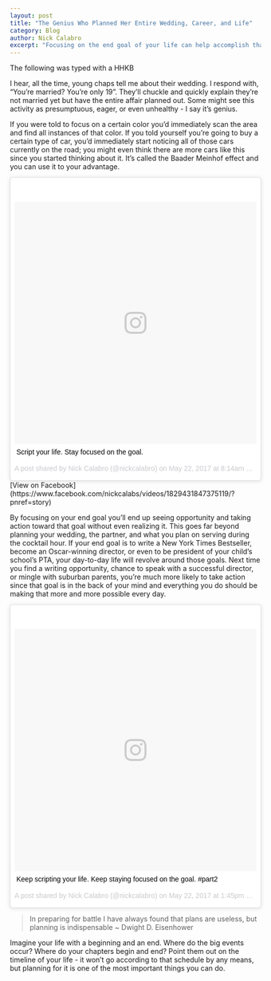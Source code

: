```yaml
---
layout: post
title: "The Genius Who Planned Her Entire Wedding, Career, and Life"
category: Blog
author: Nick Calabro
excerpt: "Focusing on the end goal of your life can help accomplish that goal"
---
```


<meta name="twitter:card" content="summary" />
<meta name="twitter:site" content="@NickCalabs" />
<meta name="twitter:title" content="{{ page.title }}" />
<meta name="twitter:description" content="Nick Calabro's Blog" />

<div class="message">The following was typed with a HHKB</div>

I hear, all the time, young chaps tell me about their wedding. I respond with, “You’re married? You’re only 19”. They’ll chuckle and quickly explain they’re not married yet but have the entire affair planned out. Some might see this activity as presumptuous, eager, or even unhealthy - I say it’s genius. 

If you were told to focus on a certain color you’d immediately scan the area and find all instances of that color. If you told yourself you’re going to buy a certain type of car, you’d immediately start noticing all of those cars currently on the road; you might even think there are more cars like this since you started thinking about it. It’s called the Baader Meinhof effect and you can use it to your advantage.

<blockquote class="instagram-media" data-instgrm-captioned data-instgrm-version="7" style=" background:#FFF; border:0; border-radius:3px; box-shadow:0 0 1px 0 rgba(0,0,0,0.5),0 1px 10px 0 rgba(0,0,0,0.15); margin: 1px; max-width:658px; padding:0; width:99.375%; width:-webkit-calc(100% - 2px); width:calc(100% - 2px);"><div style="padding:8px;"> <div style=" background:#F8F8F8; line-height:0; margin-top:40px; padding:50.0% 0; text-align:center; width:100%;"> <div style=" background:url(data:image/png;base64,iVBORw0KGgoAAAANSUhEUgAAACwAAAAsCAMAAAApWqozAAAABGdBTUEAALGPC/xhBQAAAAFzUkdCAK7OHOkAAAAMUExURczMzPf399fX1+bm5mzY9AMAAADiSURBVDjLvZXbEsMgCES5/P8/t9FuRVCRmU73JWlzosgSIIZURCjo/ad+EQJJB4Hv8BFt+IDpQoCx1wjOSBFhh2XssxEIYn3ulI/6MNReE07UIWJEv8UEOWDS88LY97kqyTliJKKtuYBbruAyVh5wOHiXmpi5we58Ek028czwyuQdLKPG1Bkb4NnM+VeAnfHqn1k4+GPT6uGQcvu2h2OVuIf/gWUFyy8OWEpdyZSa3aVCqpVoVvzZZ2VTnn2wU8qzVjDDetO90GSy9mVLqtgYSy231MxrY6I2gGqjrTY0L8fxCxfCBbhWrsYYAAAAAElFTkSuQmCC); display:block; height:44px; margin:0 auto -44px; position:relative; top:-22px; width:44px;"></div></div> <p style=" margin:8px 0 0 0; padding:0 4px;"> <a href="https://www.instagram.com/p/BUZjcFkAtZx/" style=" color:#000; font-family:Arial,sans-serif; font-size:14px; font-style:normal; font-weight:normal; line-height:17px; text-decoration:none; word-wrap:break-word;" target="_blank">Script your life. Stay focused on the goal.</a></p> <p style=" color:#c9c8cd; font-family:Arial,sans-serif; font-size:14px; line-height:17px; margin-bottom:0; margin-top:8px; overflow:hidden; padding:8px 0 7px; text-align:center; text-overflow:ellipsis; white-space:nowrap;">A post shared by Nick Calabro (@nickcalabro) on <time style=" font-family:Arial,sans-serif; font-size:14px; line-height:17px;" datetime="2017-05-22T15:14:49+00:00">May 22, 2017 at 8:14am PDT</time></p></div></blockquote>
<script async defer src="//platform.instagram.com/en_US/embeds.js"></script>
[View on Facebook](https://www.facebook.com/nickcalabs/videos/1829431847375119/?pnref=story)

By focusing on your end goal you’ll end up seeing opportunity and taking action toward that goal without even realizing it. This goes far beyond planning your wedding, the partner, and what you plan on serving during the cocktail hour. If your end goal is to write a New York Times Bestseller, become an Oscar-winning director, or even to be president of your child’s school’s PTA, your day-to-day life will revolve around those goals. Next time you find a writing opportunity, chance to speak with a successful director, or mingle with suburban parents, you’re much more likely to take action since that goal is in the back of your mind and everything you do should be making that more and more possible every day.

<blockquote class="instagram-media" data-instgrm-captioned data-instgrm-version="7" style=" background:#FFF; border:0; border-radius:3px; box-shadow:0 0 1px 0 rgba(0,0,0,0.5),0 1px 10px 0 rgba(0,0,0,0.15); margin: 1px; max-width:658px; padding:0; width:99.375%; width:-webkit-calc(100% - 2px); width:calc(100% - 2px);"><div style="padding:8px;"> <div style=" background:#F8F8F8; line-height:0; margin-top:40px; padding:50.0% 0; text-align:center; width:100%;"> <div style=" background:url(data:image/png;base64,iVBORw0KGgoAAAANSUhEUgAAACwAAAAsCAMAAAApWqozAAAABGdBTUEAALGPC/xhBQAAAAFzUkdCAK7OHOkAAAAMUExURczMzPf399fX1+bm5mzY9AMAAADiSURBVDjLvZXbEsMgCES5/P8/t9FuRVCRmU73JWlzosgSIIZURCjo/ad+EQJJB4Hv8BFt+IDpQoCx1wjOSBFhh2XssxEIYn3ulI/6MNReE07UIWJEv8UEOWDS88LY97kqyTliJKKtuYBbruAyVh5wOHiXmpi5we58Ek028czwyuQdLKPG1Bkb4NnM+VeAnfHqn1k4+GPT6uGQcvu2h2OVuIf/gWUFyy8OWEpdyZSa3aVCqpVoVvzZZ2VTnn2wU8qzVjDDetO90GSy9mVLqtgYSy231MxrY6I2gGqjrTY0L8fxCxfCBbhWrsYYAAAAAElFTkSuQmCC); display:block; height:44px; margin:0 auto -44px; position:relative; top:-22px; width:44px;"></div></div> <p style=" margin:8px 0 0 0; padding:0 4px;"> <a href="https://www.instagram.com/p/BUaJPkoAIHN/" style=" color:#000; font-family:Arial,sans-serif; font-size:14px; font-style:normal; font-weight:normal; line-height:17px; text-decoration:none; word-wrap:break-word;" target="_blank">Keep scripting your life. Keep staying focused on the goal. #part2</a></p> <p style=" color:#c9c8cd; font-family:Arial,sans-serif; font-size:14px; line-height:17px; margin-bottom:0; margin-top:8px; overflow:hidden; padding:8px 0 7px; text-align:center; text-overflow:ellipsis; white-space:nowrap;">A post shared by Nick Calabro (@nickcalabro) on <time style=" font-family:Arial,sans-serif; font-size:14px; line-height:17px;" datetime="2017-05-22T20:45:09+00:00">May 22, 2017 at 1:45pm PDT</time></p></div></blockquote>
<script async defer src="//platform.instagram.com/en_US/embeds.js"></script>

>In preparing for battle I have always found that plans are useless, but planning is indispensable ~ Dwight D. Eisenhower

Imagine your life with a beginning and an end. Where do the big events occur? Where do your chapters begin and end? Point them out on the timeline of your life - it won’t go according to that schedule by any means, but planning for it is one of the most important things you can do. 